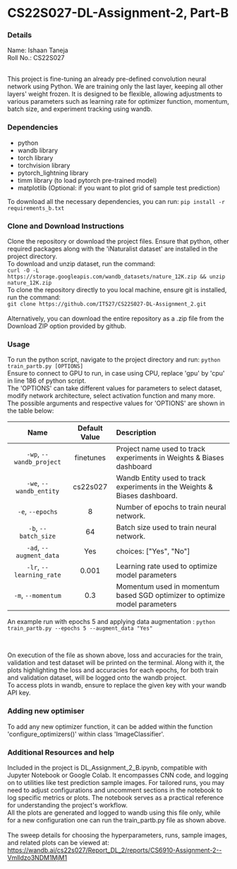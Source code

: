 # CS22S027-DL-Assignment-2, Part-B

### Details
Name: Ishaan Taneja </br>
Roll No.: CS22S027 </br>
</br>

This project is fine-tuning an already pre-defined convolution neural network using Python. We are training only the last layer, keeping all other layers' weight frozen. It is designed to be flexible, allowing adjustments to various parameters such as learning rate for optimizer function, momentum, batch size, and experiment tracking using wandb.


### Dependencies
 - python
 - wandb library
 - torch library
 - torchvision library 
 - pytorch_lightning library
 - timm library (to load pytorch pre-trained model)
 - matplotlib (Optional: if you want to plot grid of sample test prediction)

To download all the necessary dependencies, you can run: `pip install -r requirements_b.txt`


### Clone and Download Instructions
Clone the repository or download the project files. Ensure that python, other required packages along with the 'iNaturalist dataset' are installed in the project directory.</br>
To download and unzip dataset, run the command: 
</br>
`curl -O -L https://storage.googleapis.com/wandb_datasets/nature_12K.zip && unzip nature_12K.zip`
</br>
To clone the repository directly to you local machine, ensure git is installed, run the command: 
</br>
`git clone https://github.com/IT527/CS22S027-DL-Assignment_2.git`
</br>
</br>
Alternatively, you can download the entire repository as a .zip file from the Download ZIP option provided by github.


### Usage
To run the python script, navigate to the project directory and run: `python train_partb.py [OPTIONS]`
</br>
Ensure to connect to GPU to run, in case using CPU, replace 'gpu' by 'cpu' in line 186 of python script.
</br>
The 'OPTIONS' can take different values for parameters to select dataset, modify network architecture, select activation function and many more.</br>
The possible arguments and respective values for 'OPTIONS' are shown in the table below:</br>

| Name | Default Value | Description |
| :---: | :-------------: | :----------- |
| `-wp`, `--wandb_project` | finetunes | Project name used to track experiments in Weights & Biases dashboard |
| `-we`, `--wandb_entity` | cs22s027  | Wandb Entity used to track experiments in the Weights & Biases dashboard. |
| `-e`, `--epochs` | 8 |  Number of epochs to train neural network.|
| `-b`, `--batch_size` | 64 | Batch size used to train neural network. | 
| `-ad`, `--augment_data` | Yes | choices:  ["Yes", "No"] |
| `-lr`, `--learning_rate` | 0.001 | Learning rate used to optimize model parameters | 
| `-m`, `--momentum` | 0.3 | Momentum used in momentum based SGD optimizer to optimize model parameters | 


An example run with epochs 5 and applying data augmentation : `python train_partb.py --epochs 5 --augment_data "Yes"`

</br>

On execution of the file as shown above, loss and accuracies for the train, validation and test dataset will be printed on the terminal. Along with it, the plots highlighting the loss and accuracies for each epochs, for both train and validation dataset, will be logged onto the wandb project.</br>
To access plots in wandb, ensure to replace the given key with your wandb API key.</br>


### Adding new optimiser
To add any new optimizer function, it can be added within the function 'configure_optimizers()' within class 'ImageClassifier'.

### Additional Resources and help
Included in the project is DL_Assignment_2_B.ipynb, compatible with Jupyter Notebook or Google Colab. It encompasses CNN code, and logging on to utilities like test prediction sample images. For tailored runs, you may need to adjust configurations and uncomment sections in the notebook to log specific metrics or plots. The notebook serves as a practical reference for understanding the project's workflow. </br>
All the plots are generated and logged to wandb using this file only, while for a new configuration one can run the train_partb.py file as shown above.
</br>
</br>
The sweep details for choosing the hyperparameters, runs, sample images, and related plots can be viewed at: 
https://wandb.ai/cs22s027/Report_DL_2/reports/CS6910-Assignment-2--Vmlldzo3NDM1MjM1





